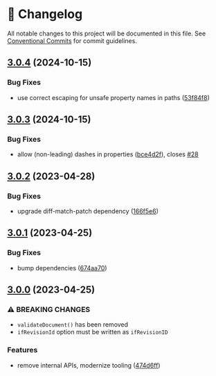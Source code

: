 <!-- markdownlint-disable --><!-- textlint-disable -->

# 📓 Changelog

All notable changes to this project will be documented in this file. See
[Conventional Commits](https://conventionalcommits.org) for commit guidelines.

## [3.0.4](https://github.com/rexxars/sanity-diff-patch/compare/v3.0.3...v3.0.4) (2024-10-15)

### Bug Fixes

- use correct escaping for unsafe property names in paths ([53f84f8](https://github.com/rexxars/sanity-diff-patch/commit/53f84f84da968f0689924cc1d8806d77be73f95f))

## [3.0.3](https://github.com/rexxars/sanity-diff-patch/compare/v3.0.2...v3.0.3) (2024-10-15)

### Bug Fixes

- allow (non-leading) dashes in properties ([bce4d2f](https://github.com/rexxars/sanity-diff-patch/commit/bce4d2f767faf7f2d8ba2705372dd8241f6364f1)), closes [#28](https://github.com/rexxars/sanity-diff-patch/issues/28)

## [3.0.2](https://github.com/rexxars/sanity-diff-patch/compare/v3.0.1...v3.0.2) (2023-04-28)

### Bug Fixes

- upgrade diff-match-patch dependency ([166f5e6](https://github.com/rexxars/sanity-diff-patch/commit/166f5e6fa2de02b56c131766b9c8c67a543e0edf))

## [3.0.1](https://github.com/rexxars/sanity-diff-patch/compare/v3.0.0...v3.0.1) (2023-04-25)

### Bug Fixes

- bump dependencies ([674aa70](https://github.com/rexxars/sanity-diff-patch/commit/674aa7032bbc2b28cffda5c27e2cb1e5f73319e2))

## [3.0.0](https://github.com/rexxars/sanity-diff-patch/compare/v2.0.3...v3.0.0) (2023-04-25)

### ⚠ BREAKING CHANGES

- `validateDocument()` has been removed
- `ifRevisionId` option must be written as `ifRevisionID`

### Features

- remove internal APIs, modernize tooling ([474d6ff](https://github.com/rexxars/sanity-diff-patch/commit/474d6ffa723cf834fcedb21b96c3b78dd03c12bf))
